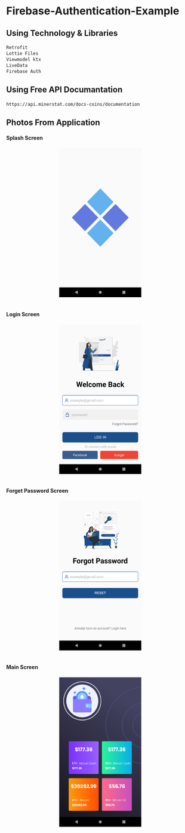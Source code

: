 # Firebase-Authentication-Example

## Using Technology & Libraries

```
Retrofit
Lottie Files
Viewmodel ktx
LiveData
Firebase Auth
```

## Using Free API Documantation

```
https://api.minerstat.com/docs-coins/documentation
```


## Photos From Application

#### Splash Screen

<img align="center" src="/splash.png" style="width:220px;height:400px;display: block; margin-left:auto; margin-right: auto;"> <br/>

#### Login Screen

<img src="/login.png" style="width:220px;height:400px;display: block; margin-left: auto; margin-right: auto;"/> <br/>

#### Forget Password Screen

<img src="/forgetpassword.png" style="width:220px;height:400px;display: block; margin-left: auto; margin-right: auto;"/> <br/>

#### Main Screen

<img src="/mainscreen.png" style="width:220px;height:400px;display: block; margin-left: auto; margin-right: auto;"/> <br/>
